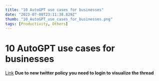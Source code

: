 ```yaml
---
title: "10 AutoGPT use cases for businesses"
date: "2023-07-08T23:11:38.829Z"
thumb: "10_AutoGPT_use_cases_for_businesses.png"
tags: [Productivity, Others]
---
```


# 10 AutoGPT use cases for businesses

[Link](https://twitter.com/BoucherNicolas/status/1646250158118584322)
**Due to new twitter policy you need to login to visualize the thread**
